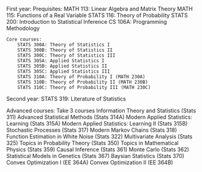 First year:
    Prequisites:
        MATH 113: Linear Algebra and Matrix Theory
        MATH 115: Functions of a Real Variable
        STATS 116: Theory of Probability
        STATS 200: Introduction to Statistical Inference
        CS 106A: Programming Methodology

    Core courses:
        STATS 300A: Theory of Statistics I
        STATS 300B: Theory of Statistics II
        STATS 300C: Theory of Statistics III
        STATS 305A: Applied Statistics I
        STATS 305B: Applied Statistics II
        STATS 305C: Applied Statistics III
        STATS 310A: Theory of Probability I (MATH 230A)
        STATS 310B: Theory of Probability II (MATH 230B)
        STATS 310C: Theory of Probability III (MATH 230C)

Second year:
    STATS 319: Literature of Statistics

Advanced courses: Take 3 courses
    Information Theory and Statistics (Stats 311)
    Advanced Statistical Methods (Stats 314A)
    Modern Applied Statistics: Learning (Stats 315A)
    Modern Applied Statistics: Learning II (Stats 315B)
    Stochastic Processes (Stats 317)
    Modern Markov Chains (Stats 318)
    Function Estimation in White Noise (Stats 322)
    Multivariate Analysis (Stats 325)
    Topics in Probability Theory (Stats 350)
    Topics in Mathematical Physics (Stats 359)
    Causal Inference (Stats 361)
    Monte Carlo (Stats 362)
    Statistical Models in Genetics (Stats 367)
    Baysian Statistics (Stats 370)
    Convex Optimization I (EE 364A)
    Convex Optimization II (EE 364B)